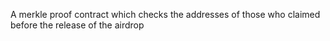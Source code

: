 A merkle proof contract which checks the addresses of those who claimed before the release of the airdrop